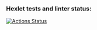 ### Hexlet tests and linter status:
[![Actions Status](https://github.com/diplomatgmg/frontend-project-44/actions/workflows/hexlet-check.yml/badge.svg)](https://github.com/diplomatgmg/frontend-project-44/actions)